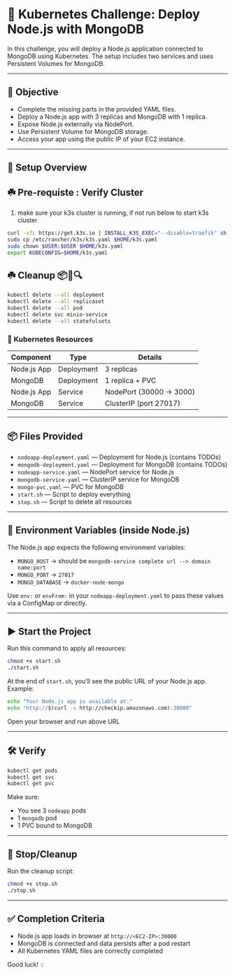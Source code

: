 
# 🚀 Kubernetes Challenge: Deploy Node.js with MongoDB

In this challenge, you will deploy a Node.js application connected to MongoDB using Kubernetes. The setup includes two services and uses Persistent Volumes for MongoDB.

---

## 🎯 Objective
- Complete the missing parts in the provided YAML files.
- Deploy a Node.js app with 3 replicas and MongoDB with 1 replica.
- Expose Node.js externally via NodePort.
- Use Persistent Volume for MongoDB storage.
- Access your app using the public IP of your EC2 instance.

---

## 🧾 Setup Overview

## ☘️ Pre-requiste : Verify Cluster
1. make sure your k3s cluster is running, if not run below to start k3s cluster

```bash
curl -sfL https://get.k3s.io | INSTALL_K3S_EXEC="--disable=traefik" sh -
sudo cp /etc/rancher/k3s/k3s.yaml $HOME/k3s.yaml
sudo chown $USER:$USER $HOME/k3s.yaml
export KUBECONFIG=$HOME/k3s.yaml
```

## ☘️ Cleanup 📦🧰🔍
```bash
kubectl delete --all deployment
kubectl delete --all replicaset
kubectl delete --all pod
kubectl delete svc minio-service
kubectl delete --all statefulsets
```

### 🧩 Kubernetes Resources

| Component     | Type         | Details                     |
|---------------|--------------|-----------------------------|
| Node.js App   | Deployment   | 3 replicas                  |
| MongoDB       | Deployment   | 1 replica + PVC             |
| Node.js App   | Service      | NodePort (30000 → 3000)     |
| MongoDB       | Service      | ClusterIP (port 27017)      |

---

## 📦 Files Provided

- `nodeapp-deployment.yaml`  — Deployment for Node.js (contains TODOs)
- `mongodb-deployment.yaml`  — Deployment for MongoDB (contains TODOs)
- `nodeapp-service.yaml`     — NodePort service for Node.js
- `mongodb-service.yaml`     — ClusterIP service for MongoDB
- `mongo-pvc.yaml`           — PVC for MongoDB
- `start.sh`                 — Script to deploy everything
- `stop.sh`                  — Script to delete all resources

---

## 🧠 Environment Variables (inside Node.js)

The Node.js app expects the following environment variables:

- `MONGO_HOST` → should be `mongodb-service complete url --> domain name:port`
- `MONGO_PORT` → `27017`
- `MONGO_DATABASE` → `docker-node-mongo`

Use `env:` or `envFrom:` in your `nodeapp-deployment.yaml` to pass these values via a ConfigMap or directly.

---


## ▶️ Start the Project

Run this command to apply all resources:

```bash
chmod +x start.sh
./start.sh
```

At the end of `start.sh`, you’ll see the public URL of your Node.js app. Example:



```bash
echo "Your Node.js app is available at:"
echo "http://$(curl -s http://checkip.amazonaws.com):30000"
```

Open your browser and run above URL

---

## 🛠️ Verify

```bash
kubectl get pods
kubectl get svc
kubectl get pvc
```

Make sure:
- You see 3 `nodeapp` pods
- 1 `mongodb` pod
- 1 PVC bound to MongoDB

---

## 🛑 Stop/Cleanup

Run the cleanup script:

```bash
chmod +x stop.sh
./stop.sh
```

---

## ✅ Completion Criteria

- Node.js app loads in browser at `http://<EC2-IP>:30000`
- MongoDB is connected and data persists after a pod restart
- All Kubernetes YAML files are correctly completed

Good luck! 💡
